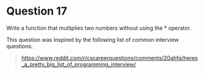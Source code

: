 # Question 17

Write a function that multiplies two numbers without using the * operator.

This question was inspired by the following list of common interview questions:

> https://www.reddit.com/r/cscareerquestions/comments/20ahfq/heres_a_pretty_big_list_of_programming_interview/